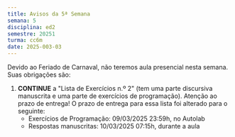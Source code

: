```yaml
---
title: Avisos da 5ª Semana
semana: 5
disciplina: ed2
semestre: 20251
turma: cc6m
date: 2025-003-03
---
```


Devido ao Feriado de Carnaval, não teremos aula presencial nesta semana. Suas
obrigações são:

1. **CONTINUE** a "Lista de Exercícios n.º 2" (tem uma parte discursiva
   manuscrita e uma parte de exercícios de programação). Atenção ao
   prazo de entrega! O prazo de entrega para essa lista foi alterado para o
   seguinte:
   * Exercícios de Programação: 09/03/2025 23:59h, no Autolab
   * Respostas manuscritas: 10/03/2025 07:15h, durante a aula
